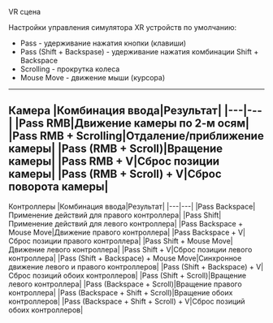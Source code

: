 VR сцена

Настройки управления симулятора XR устройств по умолчанию:

- Pass - удерживание нажатия кнопки (клавиши)
- Pass (Shift + Backspase) - удерживание нажатия комбинации Shift + Backspace
- Scrolling - прокрутка колеса
- Mouse Move - движение мыши (курсора)

---
Камера
|Комбинация ввода|Результат|
|---|---|
|Pass RMB|Движение камеры по 2-м осям|
|Pass RMB + Scrolling|Отдаление/приближение камеры|
|Pass (RMB + Scroll)|Вращение камеры|
|Pass RMB + V|Сброс позиции камеры|
|Pass (RMB + Scroll) + V|Сброс поворота камеры|
---
Контроллеры
|Комбинация ввода|Результат|
|---|---|
|Pass Backspace|Применение действий для правого контроллера|
|Pass Shift|Применение действий для левого контроллера|
|Pass Backspace + Mouse Move|Движение правого контроллера|
|Pass Backspace + V|Сброс позиции правого контроллера|
|Pass Shift + Mouse Move|Движение левого контроллера|
|Pass Shift + V|Сброс позиции левого контроллера|
|Pass (Shift + Backspace) + Mouse Move|Синхронное движение левого и правого контроллеров|
|Pass (Shift + Backspace) + V|Сброс позиций обоих контроллеров|
|Pass (Shift + Scroll)|Вращение левого контроллера|
|Pass (Backspace + Scroll)|Вращение правого контроллера|
|Pass (Backspace + Shift + Scroll)|Вращение обоих контроллеров|
|Pass (Backspace + Shift + Scroll) + V|Сброс позиций обоих контроллеров|